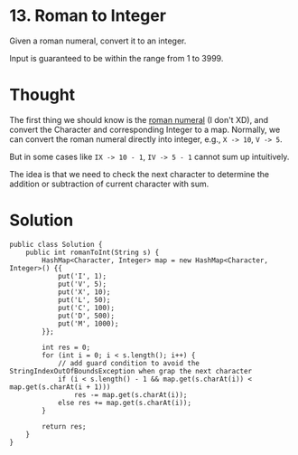 # 13. Roman to Integer

Given a roman numeral, convert it to an integer.

Input is guaranteed to be within the range from 1 to 3999.

# Thought

The first thing we should know is the [roman numeral](https://en.wikipedia.org/wiki/Roman_numerals) \(I don't XD\), and convert the Character and corresponding Integer to a map. Normally, we can convert the roman numeral directly into integer, e.g., `X -> 10`, `V -> 5`.

But in some cases like `IX -> 10 - 1`, `IV -> 5 - 1` cannot sum up intuitively.

The idea is that we need to check the next character to determine the addition or subtraction of current character with sum.

# Solution

```
public class Solution {
    public int romanToInt(String s) {
        HashMap<Character, Integer> map = new HashMap<Character, Integer>() {{
            put('I', 1);
            put('V', 5);
            put('X', 10);
            put('L', 50);
            put('C', 100);
            put('D', 500);
            put('M', 1000);
        }};

        int res = 0;
        for (int i = 0; i < s.length(); i++) {
            // add guard condition to avoid the StringIndexOutOfBoundsException when grap the next character
            if (i < s.length() - 1 && map.get(s.charAt(i)) < map.get(s.charAt(i + 1)))
                res -= map.get(s.charAt(i));
            else res += map.get(s.charAt(i));
        }

        return res;
    }
}
```




